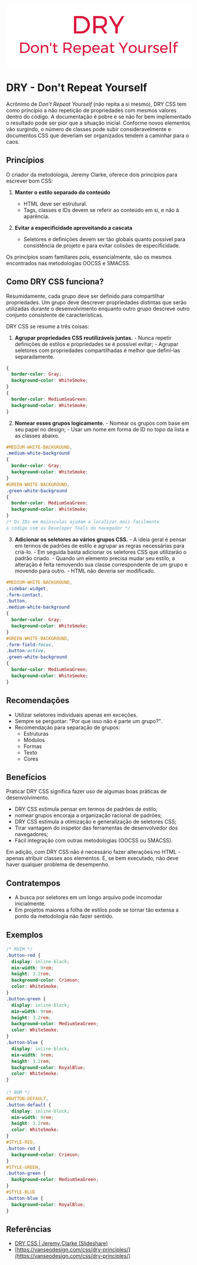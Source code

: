<img src="images/dry.svg" alt="DRY" style="display:block; margin-left:auto; margin-right:auto;"/>

# DRY - Don't Repeat Yourself

Acrônimo de _Don't Repeat Yourself_ (não repita a si mesmo), DRY CSS tem como princípio a não repetição de propriedades com mesmos valores dentro do código. A documentação é pobre e se não for bem implementado o resultado pode ser pior que a situação inicial. Conforme novos elementos vão surgindo, o número de classes pode subir consideravelmente e documentos CSS que deveriam ser organizados tendem a caminhar para o caos.

## Princípios

O criador da metodologia, Jeremy Clarke, oferece dois princípios para escrever bom CSS:

  1. **Manter o estilo separado do conteúdo**
     - HTML deve ser estrutural.
     - Tags, classes e IDs devem se referir ao conteúdo em si, e não à aparência.

  2. **Evitar a especificidade aproveitando a cascata**
     - Seletores e definições devem ser tão globais quanto possível para consistência de projeto e para evitar colisões de especificidade.

Os princípios soam familiares pois, essencialmente, são os mesmos encontrados nas metodologias OOCSS e SMACSS.

## Como DRY CSS funciona?

Resumidamente, cada grupo deve ser definido para compartilhar propriedades. Um grupo deve descrever propriedades distintas que serão utilizadas durante o desenvolvimento enquanto outro grupo descreve outro conjunto consistente de características.

DRY CSS se resume a três coisas:

  1. **Agrupar propriedades CSS reutilizáveis juntas.**
    - Nunca repetir definições de estilos e propriedades se é possível evitar;
    - Agrupar seletores com propriedades compartilhadas é melhor que definí-las separadamente.

```css
{
  border-color: Gray;
  background-color: WhiteSmoke;
}
{
  border-color: MediumSeaGreen;
  background-color: WhiteSmoke;
}
```

  2. **Nomear esses grupos logicamente.**
    - Nomear os grupos com base em seu papel no design;
    - Usar um nome em forma de ID no topo da lista e as classes abaixo.

```css
#MEDIUM-WHITE-BACKGROUND,
.medium-white-background
{
  border-color: Gray;
  background-color: WhiteSmoke;
}
#GREEN-WHITE-BACKGROUND,
.green-white-background
{
  border-color: MediumSeaGreen;
  background-color: WhiteSmoke;
}
/* Os IDs em maiúsculas ajudam a localizar mais facilmente
o código com as Developer Tools do navegador */
```

  3. **Adicionar os seletores ao vários grupos CSS.**
    - A ideia geral é pensar em termos de padrões de estilo e agrupar as regras necessárias para criá-lo.
    - Em seguida basta adicionar os seletores CSS que utilizarão o padrão criado.
    - Quando um elemento precisa mudar seu estilo, a alteração é feita removendo sua classe correspondente de um grupo e movendo para outro.
    - HTML não deveria ser modificado.

```css
#MEDIUM-WHITE-BACKGROUND,
.sidebar-widget,
.form-contact,
.button,
.medium-white-background
{
  border-color: Gray;
  background-color: WhiteSmoke;
}
#GREEN-WHITE-BACKGROUND,
.form-field:focus,
.button:active,
.green-white-background
{
  border-color: MediumSeaGreen;
  background-color: WhiteSmoke;
}
```

## Recomendações

  - Utilizar seletores individuais apenas em exceções.
  - Sempre se perguntar: "Por que isso não é parte um grupo?".
  - Recomendação para separação de grupos:
    - Estruturas
    - Módulos
    - Formas
    - Texto
    - Cores

## Benefícios

Praticar DRY CSS significa fazer uso de algumas boas práticas de desenvolvimento.

  - DRY CSS estimula pensar em termos de padrões de estilo;
  - nomear grupos encoraja a organização racional de padrões;
  - DRY CSS estimula a otimização e generalização de seletores CSS;
  - Tirar vantagem do inspetor das ferramentas de desenvolvedor dos navegadores;
  - Fácil integração com outras metodologias (OOCSS ou SMACSS).

Em adição, com DRY CSS não é necessário fazer alterações no HTML - apenas atribuir classes aos elementos. E, se bem executado, não deve haver qualquer problema de desempenho.

## Contratempos

  - A busca por seletores em um longo arquivo pode incomodar inicialmente.
  - Em projetos maiores a folha de estilos pode se tornar tão extensa a ponto da metodologia não fazer sentido.

## Exemplos

```css
/* RUIM */
.button-red {
  display: inline-block;
  min-width: 9rem;
  height: 3.2rem;
  background-color: Crimson;
  color: WhiteSmoke;
}
.button-green {
  display: inline-block;
  min-width: 9rem;
  height: 3.2rem;
  background-color: MediumSeaGreen;
  color: WhiteSmoke;
}
.button-blue {
  display: inline-block;
  min-width: 9rem;
  height: 3.2rem;
  background-color: RoyalBlue;
  color: WhiteSmoke;
}

/* BOM */
#BUTTON-DEFAULT,
.button-default {
  display: inline-block;
  min-width: 9rem;
  height: 3.2rem;
  color: WhiteSmoke;
}
#STYLE-RED,
.button-red {
  background-color: Crimson;
}
#STYLE-GREEN,
.button-green {
  background-color: MediumSeaGreen;
}
#STYLE-BLUE
.button-blue {
  background-color: RoyalBlue;
}
```

## Referências

 - [DRY CSS | Jeremy Clarke (Slideshare)](https://pt.slideshare.net/jeremyclarke/dry-css-a-dontrepeatyourself-methodology-for-creating-efficient-unified-and-scalable-stylesheets)
 - [https://vanseodesign.com/css/dry-principles/](https://vanseodesign.com/css/dry-principles/)

